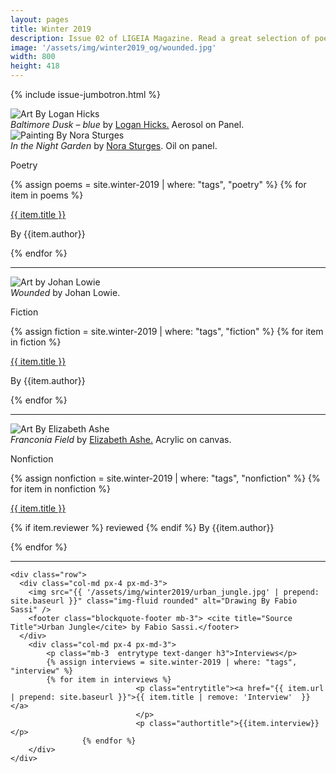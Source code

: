 ```yaml
---
layout: pages
title: Winter 2019
description: Issue 02 of LIGEIA Magazine. Read a great selection of poetry, fiction, nonfiction, and interviews.
image: '/assets/img/winter2019_og/wounded.jpg'
width: 800
height: 418
---
```

{% include issue-jumbotron.html %}

<div class="container mt-4">

<div class="row">
	<div class="col-md px-4 px-md-3">
	<img src="{{ '/assets/img/winter2019/baltimore.jpg' | prepend: site.baseurl }}"   class="img-fluid  rounded" alt="Art By Logan Hicks" />
		<footer class="blockquote-footer mb-3"> <cite title="Source Title">Baltimore Dusk – blue</cite> by <a href="http://workhorsevisuals.com" target="_blank">Logan Hicks.</a> Aerosol on Panel.</footer>
		<img src="{{ '/assets/img/winter2019/night_garden.jpg' | prepend: site.baseurl }}" class="img-fluid rounded" alt="Painting By Nora Sturges" />
		<footer class="blockquote-footer mb-3"> <cite title="Source Title">In the Night Garden</cite> by <a href="http://norasturges.com/" target="_blank">Nora Sturges</a>.  Oil on panel.</footer>
	</div>
	<div class="col-md px-4 px-md-3">
	<p class="mb-3 entrytype text-danger h3">Poetry</p>
	{% assign poems = site.winter-2019 | where: "tags", "poetry" %}
	{% for item in poems %}
						<p class="entrytitle"><a href="{{ item.url | prepend: site.baseurl }}">{{ item.title }}</a>
						</p>
						<p class="authortitle"><span class="entryby">By</span> {{item.author}}</p>
	    {% endfor %}
	</div>
</div>
<hr />

<div class="row">
		<div class="col-md px-4 px-md-3">
		<img src="{{ '/assets/img/winter2019/johan_lowie.jpg' | prepend: site.baseurl }}" class="img-fluid rounded" alt="Art by Johan Lowie"/>
		<footer class="blockquote-footer mb-3"> <cite title="Source Title">Wounded</cite> by Johan Lowie.</footer>
		</div>
		<div class="col-md px-4 px-md-3">
		<p class="mb-3 entrytype text-danger h3">Fiction</p>
		{% assign fiction = site.winter-2019 | where: "tags", "fiction" %}
		{% for item in fiction %}
							<p class="entrytitle"><a href="{{ item.url | prepend: site.baseurl }}">{{ item.title }}</a>
							</p>
							<p class="authortitle"><span class="entryby">By</span> {{item.author}}</p>
		    {% endfor %}
		</div>
	</div>
<hr />

  <div class="row">
    <div class="col-md px-4 px-md-3">
		<img src="{{ '/assets/img/winter2019/fields.jpg' | prepend: site.baseurl }}"   class="img-fluid  rounded" alt="Art By Elizabeth Ashe" />
			<footer class="blockquote-footer mb-3"> <cite title="Source Title">Franconia Field</cite> by <a href="http://www.elizabethashe.com/" target="_blank">Elizabeth Ashe.</a> Acrylic on canvas.</footer>
    </div>
		<div class="col-md px-4 px-md-3">
			<p class="mb-3  entrytype text-danger h3">Nonfiction</p>
			{% assign nonfiction = site.winter-2019 | where: "tags", "nonfiction" %}
			{% for item in nonfiction %}
								<p class="entrytitle"><a href="{{ item.url | prepend: site.baseurl }}">{{ item.title }}</a>
								</p>
								<p class="authortitle"><span class="entryby">{% if item.reviewer %} reviewed {% endif %} By</span> {{item.author}}</p>
					{% endfor %}
		</div>
  </div>
  <hr />

	<div class="row">
	  <div class="col-md px-4 px-md-3">
		<img src="{{ '/assets/img/winter2019/urban_jungle.jpg' | prepend: site.baseurl }}" class="img-fluid rounded" alt="Drawing By Fabio Sassi" />
		<footer class="blockquote-footer mb-3"> <cite title="Source Title">Urban Jungle</cite> by Fabio Sassi.</footer>
	  </div>
		<div class="col-md px-4 px-md-3">
			<p class="mb-3  entrytype text-danger h3">Interviews</p>
			{% assign interviews = site.winter-2019 | where: "tags", "interview" %}
			{% for item in interviews %}
								<p class="entrytitle"><a href="{{ item.url | prepend: site.baseurl }}">{{ item.title | remove: 'Interview'  }}</a>
								</p>
								<p class="authortitle">{{item.interview}}</p>
					{% endfor %}
		</div>
	</div>
</div>

